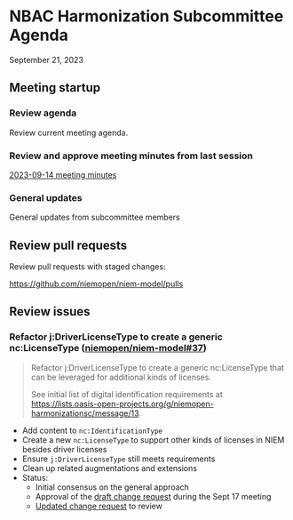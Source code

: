 
# NBAC Harmonization Subcommittee Agenda

September 21, 2023

## Meeting startup

### Review agenda

Review current meeting agenda.

### Review and approve meeting minutes from last session

[2023-09-14 meeting minutes](./2023-09-14-minutes.md)

### General updates

General updates from subcommittee members

## Review pull requests

Review pull requests with staged changes:

https://github.com/niemopen/niem-model/pulls

## Review issues

### Refactor j:DriverLicenseType to create a generic nc:LicenseType ([niemopen/niem-model#37](https://github.com/niemopen/niem-model/issues/37))

> Refactor j:DriverLicenseType to create a generic nc:LicenseType that can be leveraged for additional kinds of licenses.
>
> See initial list of digital identification requirements at https://lists.oasis-open-projects.org/g/niemopen-harmonizationsc/message/13.

- Add content to `nc:IdentificationType`
- Create a new `nc:LicenseType` to support other kinds of licenses in NIEM besides driver licenses
- Ensure `j:DriverLicenseType` still meets requirements
- Clean up related augmentations and extensions
- Status:
  - Initial consensus on the general approach
  - Approval of the [draft change request](https://github.com/niemopen/niem-model/issues/37#issuecomment-1710410213) during the Sept 17 meeting
  - [Updated change request](https://github.com/niemopen/niem-model/issues/37#issuecomment-1729488686) to review
